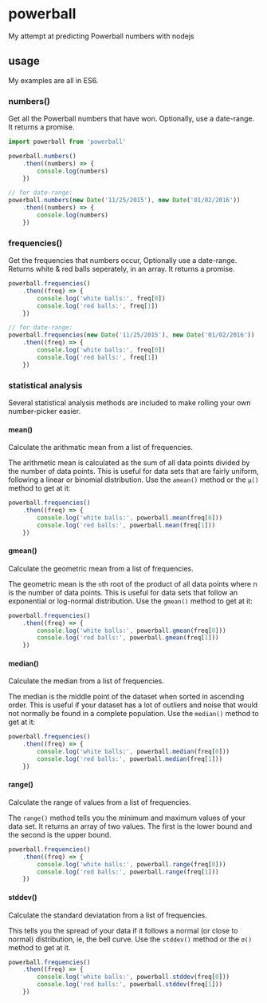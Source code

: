# powerball
My attempt at predicting Powerball numbers with nodejs

## usage

My examples are all in ES6.

### numbers()

Get all the Powerball numbers that have won. Optionally, use a date-range. It returns a promise.

```js
import powerball from 'powerball'

powerball.numbers()
    .then((numbers) => {
        console.log(numbers)
    })

// for date-range:
powerball.numbers(new Date('11/25/2015'), new Date('01/02/2016'))
    .then((numbers) => {
        console.log(numbers)
    })
```

### frequencies()

Get the frequencies that numbers occur, Optionally use a date-range. Returns white & red balls seperately, in an array. It returns a promise.

```js
powerball.frequencies()
    .then((freq) => {
        console.log('white balls:', freq[0])
        console.log('red balls:', freq[1])
    })

// for date-range:
powerball.frequencies(new Date('11/25/2015'), new Date('01/02/2016'))
    .then((freq) => {
        console.log('white balls:', freq[0])
        console.log('red balls:', freq[1])
    })

```

### statistical analysis

Several statistical analysis methods are included to make rolling your own number-picker easier.

#### mean()

Calculate the arithmatic mean from a list of frequencies.

The arithmetic mean is calculated as the sum of all data points divided by the number of data points.  This is useful for data sets that are fairly uniform, following a linear or binomial distribution.  Use the `amean()` method or the `μ()` method to get at it:

```js
powerball.frequencies()
    .then((freq) => {
        console.log('white balls:', powerball.mean(freq[0]))
        console.log('red balls:', powerball.mean(freq[1]))
    })
```

#### gmean()

Calculate the geometric mean from a list of frequencies.

The geometric mean is the `n`th root of the product of all data points where n is the number of data points. This is useful for data sets that follow an exponential or log-normal distribution.  Use the `gmean()` method to get at it:

```js
powerball.frequencies()
    .then((freq) => {
        console.log('white balls:', powerball.gmean(freq[0]))
        console.log('red balls:', powerball.gmean(freq[1]))
    })
```

#### median()

Calculate the median from a list of frequencies.

The median is the middle point of the dataset when sorted in ascending order.  This is useful if your dataset has a lot of outliers and noise that would not normally be found in a complete population.  Use the `median()` method to get at it:

```js
powerball.frequencies()
    .then((freq) => {
        console.log('white balls:', powerball.median(freq[0]))
        console.log('red balls:', powerball.median(freq[1]))
    })
```

#### range()

Calculate the range of values from a list of frequencies.

The `range()` method tells you the minimum and maximum values of your data set.  It returns an array of two values.  The first is the lower bound and the second is the upper bound.

```js
powerball.frequencies()
    .then((freq) => {
        console.log('white balls:', powerball.range(freq[0]))
        console.log('red balls:', powerball.range(freq[1]))
    })
```

#### stddev()

Calculate the standard deviatation from a list of frequencies.

This tells you the spread of your data if it follows a normal (or close to normal) distribution, ie, the bell curve. Use the `stddev()` method or the `σ()` method to get at it.

```js
powerball.frequencies()
    .then((freq) => {
        console.log('white balls:', powerball.stddev(freq[0]))
        console.log('red balls:', powerball.stddev(freq[1]))
    })
```